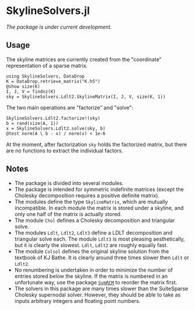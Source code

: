 # SkylineSolvers.jl

*The package is under current development.*

## Usage

The skyline matrices are currently created from the "coordinate" representation of a
sparse matrix.
```
using SkylineSolvers, DataDrop
K = DataDrop.retrieve_matrix("K.h5")
@show size(K)
I, J, V = findnz(K)     
sky = SkylineSolvers.Ldlt2.SkylineMatrix(I, J, V, size(K, 1))
```

The two main operations are "factorize" and "solve":
```
SkylineSolvers.Ldlt2.factorize!(sky)
b = rand(size(A, 1))
x = SkylineSolvers.Ldlt2.solve(sky, b)
@test norm(A \ b - x) / norm(x) < 1e-6
```

At the moment, after factorization `sky` holds the factorized matrix, but there
are no functions to extract the individual factors.

## Notes

- The package is divided into several modules.
- The package is intended for symmetric indefinite matrices (except the Cholesky
  decomposition requires a positive definite matrix).
- The modules define the type `SkylineMatrix`, which are mutually incompatible.
  In each module the matrix is stored under a skyline, and only one half of the
  matrix is actually stored.
- The module `Chol` defines a Cholesky decomposition and triangular solve.
- The modules `Ldlt`, `Ldlt2`, `Ldlt3` define a LDLT decomposition and
  triangular solve each. The module `Ldlt3` is most pleasing aesthetically, but
  it is clearly the slowest. `Ldlt`, `Ldlt2` are roughly equally fast.
- The module `Colsol` defines the original skyline solution from the textbook of
  KJ Bathe. It is clearly around three times slower then  `Ldlt` or `Ldlt2`.
- No renumbering is undertaken in order to minimize the number of entries stored
  below the skyline. If the matrix is numbered in an unfortunate way, use the
  package [`SymRCM`](https://github.com/PetrKryslUCSD/SymRCM.jl) to reorder the
  matrix first.
- The solvers in this package are many times slower than the SuiteSparse
  Cholesky supernodal solver. However, they should be able to take as inputs
  arbitrary integers and floating point numbers. 